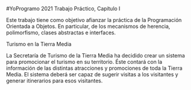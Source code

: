#YoProgramo 2021
Trabajo Práctico, Capítulo I

Este trabajo tiene como objetivo afianzar la práctica de la Programación
Orientada a Objetos. En particular, de los mecanismos de herencia,
polimorfismo, clases abstractas e interfaces.

Turismo en la Tierra Media

La Secretaría de Turismo de la Tierra Media ha decidido crear un sistema para promocionar el
turismo en su territorio. Éste contará con la información de las distintas atracciones y promociones
de toda la Tierra Media.
El sistema deberá ser capaz de sugerir visitas a los visitantes y generar itinerarios para esos
visitantes.
